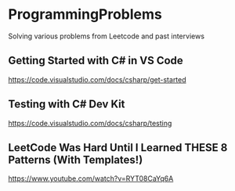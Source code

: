 # ProgrammingProblems
Solving various problems from Leetcode and past interviews

## Getting Started with C# in VS Code
https://code.visualstudio.com/docs/csharp/get-started

## Testing with C# Dev Kit
https://code.visualstudio.com/docs/csharp/testing

## LeetCode Was Hard Until I Learned THESE 8 Patterns (With Templates!)
https://www.youtube.com/watch?v=RYT08CaYq6A
